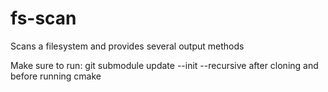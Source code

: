 # fs-scan
Scans a filesystem and provides several output methods

Make sure to run:
  git submodule update --init --recursive
after cloning and before running cmake
